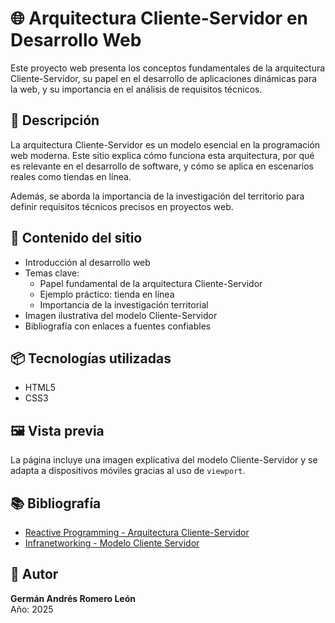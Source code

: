 # 🌐 Arquitectura Cliente-Servidor en Desarrollo Web

Este proyecto web presenta los conceptos fundamentales de la arquitectura Cliente-Servidor, su papel en el desarrollo de aplicaciones dinámicas para la web, y su importancia en el análisis de requisitos técnicos.

## 📘 Descripción

La arquitectura Cliente-Servidor es un modelo esencial en la programación web moderna. Este sitio explica cómo funciona esta arquitectura, por qué es relevante en el desarrollo de software, y cómo se aplica en escenarios reales como tiendas en línea.

Además, se aborda la importancia de la investigación del territorio para definir requisitos técnicos precisos en proyectos web.

## 🧩 Contenido del sitio

- Introducción al desarrollo web
- Temas clave:
  - Papel fundamental de la arquitectura Cliente-Servidor
  - Ejemplo práctico: tienda en línea
  - Importancia de la investigación territorial
- Imagen ilustrativa del modelo Cliente-Servidor
- Bibliografía con enlaces a fuentes confiables


## 📦 Tecnologías utilizadas

- HTML5
- CSS3

## 🖼️ Vista previa

La página incluye una imagen explicativa del modelo Cliente-Servidor y se adapta a dispositivos móviles gracias al uso de `viewport`.

## 📚 Bibliografía

- [Reactive Programming - Arquitectura Cliente-Servidor](https://reactiveprogramming.io/blog/es/estilos-arquitectonicos/cliente-servidor)
- [Infranetworking - Modelo Cliente Servidor](https://blog.infranetworking.com/modelo-cliente-servidor/)

## 👤 Autor

**Germán Andrés Romero León**  
Año: 2025
